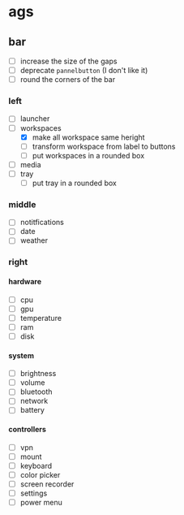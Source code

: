 # ags

## bar

- [ ] increase the size of the gaps
- [ ] deprecate `pannelbutton` (I don't like it)
- [ ] round the corners of the bar

### left

- [ ] launcher
- [ ] workspaces
  - [x] make all workspace same heright
  - [ ] transform workspace from label to buttons
  - [ ] put workspaces in a rounded box
- [ ] media
- [ ] tray
  - [ ] put tray in a rounded box

### middle

- [ ] notitfications
- [ ] date
- [ ] weather

### right

#### hardware

- [ ] cpu
- [ ] gpu
- [ ] temperature
- [ ] ram
- [ ] disk

#### system

- [ ] brightness
- [ ] volume
- [ ] bluetooth
- [ ] network
- [ ] battery

#### controllers

- [ ] vpn
- [ ] mount
- [ ] keyboard
- [ ] color picker
- [ ] screen recorder
- [ ] settings
- [ ] power menu
